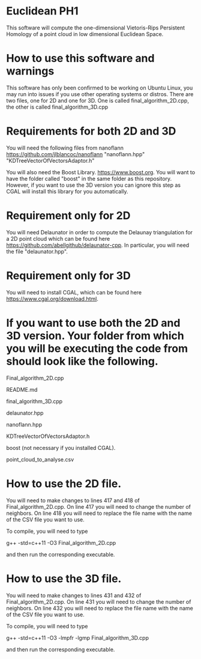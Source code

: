 # Euclidean PH1
This software will compute the one-dimensional Vietoris-Rips Persistent Homology of a point cloud in low dimensional Euclidean Space. 

# How to use this software and warnings
This software has only been confirmed to be working on Ubuntu Linux, you may run into issues if you use other operating systems or distros. There are two files, one for 2D and one for 3D. One is called final_algorithm_2D.cpp, the other is called final_algorithm_3D.cpp

# Requirements for both 2D and 3D 
You will need the following files from nanoflann  https://github.com/jlblancoc/nanoflann
"nanoflann.hpp"
"KDTreeVectorOfVectorsAdaptor.h"

You will also need the Boost Library. https://www.boost.org. You will want to have the folder called "boost" in the same folder as this repository. However, if you want to use the 3D version you can ignore this step as CGAL will install this library for you automatically. 

# Requirement only for 2D
You will need Delaunator in order to compute the Delaunay triangulation for a 2D point cloud which can be found here https://github.com/abellgithub/delaunator-cpp. In particular, you will need the file "delaunator.hpp". 

# Requirement only for 3D 
You will need to install CGAL, which can be found here https://www.cgal.org/download.html. 

# If you want to use both the 2D and 3D version. Your folder from which you will be executing the code from should look like the following. 

Final_algorithm_2D.cpp

README.md

final_algorithm_3D.cpp

delaunator.hpp

nanoflann.hpp

KDTreeVectorOfVectorsAdaptor.h

boost (not necessary if you installed CGAL). 

point_cloud_to_analyse.csv

# How to use the 2D file. 
You will need to make changes to lines 417 and 418 of Final_algorithm_2D.cpp. 
On line 417 you will need to change the number of neighbors.
On line 418 you will need to replace the file name with the name of the CSV file you want to use. 

To compile, you will need to type

g++ -std=c++11 -O3 Final_algorithm_2D.cpp 

and then run the corresponding executable. 

# How to use the 3D file. 
You will need to make changes to lines 431 and 432 of Final_algorithm_2D.cpp. 
On line 431 you will need to change the number of neighbors.
On line 432 you will need to replace the file name with the name of the CSV file you want to use. 

To compile, you will need to type

g++ -std=c++11 -O3 -lmpfr -lgmp Final_algorithm_3D.cpp 

and then run the corresponding executable. 



